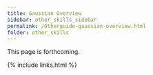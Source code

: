 ```yaml
---
title: Gaussian Overview
sidebar: other_skills_sidebar
permalink: /Otherguide-gaussian-overview.html
folder: other_skills
---
```


<!-- <link rel="stylesheet" href="css/theme-blue.css"> -->

This page is forthcoming.

{% include links.html %}
